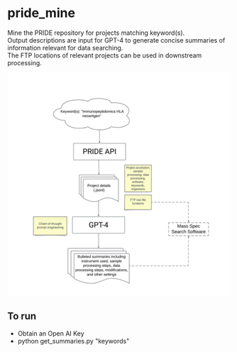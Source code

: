 # pride_mine

Mine the PRIDE repository for projects matching keyword(s). \
Output descriptions are input for GPT-4 to generate concise summaries of information relevant for data searching. \
The FTP locations of relevant projects can be used in downstream processing.

![Model](pride_mine.png)


## To run
- Obtain an Open AI Key
- python get_summaries.py "keywords"
